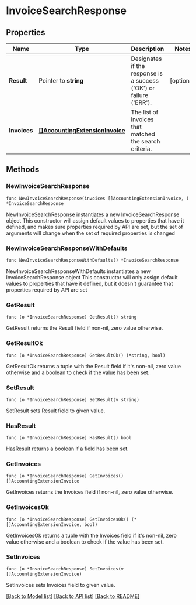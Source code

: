 # InvoiceSearchResponse

## Properties

Name | Type | Description | Notes
------------ | ------------- | ------------- | -------------
**Result** | Pointer to **string** | Designates if the response is a success (&#39;OK&#39;) or failure (&#39;ERR&#39;). | [optional] 
**Invoices** | [**[]AccountingExtensionInvoice**](AccountingExtensionInvoice.md) | The list of invoices that matched the search criteria. | 

## Methods

### NewInvoiceSearchResponse

`func NewInvoiceSearchResponse(invoices []AccountingExtensionInvoice, ) *InvoiceSearchResponse`

NewInvoiceSearchResponse instantiates a new InvoiceSearchResponse object
This constructor will assign default values to properties that have it defined,
and makes sure properties required by API are set, but the set of arguments
will change when the set of required properties is changed

### NewInvoiceSearchResponseWithDefaults

`func NewInvoiceSearchResponseWithDefaults() *InvoiceSearchResponse`

NewInvoiceSearchResponseWithDefaults instantiates a new InvoiceSearchResponse object
This constructor will only assign default values to properties that have it defined,
but it doesn't guarantee that properties required by API are set

### GetResult

`func (o *InvoiceSearchResponse) GetResult() string`

GetResult returns the Result field if non-nil, zero value otherwise.

### GetResultOk

`func (o *InvoiceSearchResponse) GetResultOk() (*string, bool)`

GetResultOk returns a tuple with the Result field if it's non-nil, zero value otherwise
and a boolean to check if the value has been set.

### SetResult

`func (o *InvoiceSearchResponse) SetResult(v string)`

SetResult sets Result field to given value.

### HasResult

`func (o *InvoiceSearchResponse) HasResult() bool`

HasResult returns a boolean if a field has been set.

### GetInvoices

`func (o *InvoiceSearchResponse) GetInvoices() []AccountingExtensionInvoice`

GetInvoices returns the Invoices field if non-nil, zero value otherwise.

### GetInvoicesOk

`func (o *InvoiceSearchResponse) GetInvoicesOk() (*[]AccountingExtensionInvoice, bool)`

GetInvoicesOk returns a tuple with the Invoices field if it's non-nil, zero value otherwise
and a boolean to check if the value has been set.

### SetInvoices

`func (o *InvoiceSearchResponse) SetInvoices(v []AccountingExtensionInvoice)`

SetInvoices sets Invoices field to given value.



[[Back to Model list]](../README.md#documentation-for-models) [[Back to API list]](../README.md#documentation-for-api-endpoints) [[Back to README]](../README.md)


